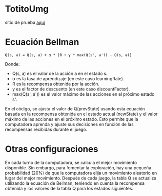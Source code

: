 # TotitoUmg

sitio de prueba [aqui](http://totitoumg.s3-website-us-east-1.amazonaws.com/#/main)

# Ecuación Bellman

```
Q(s, a) = Q(s, a) + α * [R + γ * max(Q(s', a')) - Q(s, a)]
```

Donde:

* Q(s, a) es el valor de la acción a en el estado s.
* α es la tasa de aprendizaje (en este caso learningRate).
* R es la recompensa obtenida por la acción.
* γ es el factor de descuento (en este caso discountFactor).
* max(Q(s', a')) es el valor máximo de las acciones en el próximo estado s'.

En el código, se ajusta el valor de Q(prevState) usando esta ecuación basada en la recompensa obtenida en el estado actual (newState) y el valor máximo de las acciones en el próximo estado. Esto permite que la computadora aprenda y ajuste sus decisiones en función de las recompensas recibidas durante el juego.

# Otras configuraciones

En cada turno de la computadora, se calcula el mejor movimiento disponible. Sin embargo, para fomentar la exploración, hay una pequeña probabilidad (20%) de que la computadora elija un movimiento aleatorio en lugar del mejor movimiento. Después de cada juego, la tabla Q se actualiza utilizando la ecuación de Bellman, teniendo en cuenta la recompensa obtenida y los valores de la tabla Q para los estados siguientes.